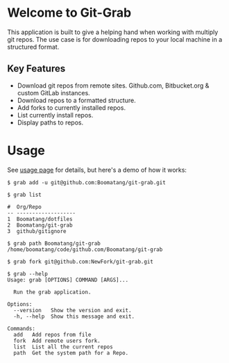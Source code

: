 # Welcome to Git-Grab

This application is built to give a helping hand when working with
multiply git repos. The use case is for downloading repos to your local
machine in a structured format.

## Key Features
- Download git repos from remote sites. Github.com, Bitbucket.org &
  custom GitLab instances.
- Download repos to a formatted structure.
- Add forks to currently installed repos.
- List currently install repos.
- Display paths to repos.

# Usage

See [usage page](usage.md) for details, but here's a demo of how it works:

```
$ grab add -u git@github.com:Boomatang/git-grab.git

$ grab list

#  Org/Repo
-- -------------------
1  Boomatang/dotfiles
2  Boomatang/git-grab
3  github/gitignore

$ grab path Boomatang/git-grab
/home/boomatang/code/github.com/Boomatang/git-grab

$ grab fork git@github.com:NewFork/git-grab.git

$ grab --help
Usage: grab [OPTIONS] COMMAND [ARGS]...

  Run the grab application.

Options:
  --version   Show the version and exit.
  -h, --help  Show this message and exit.

Commands:
  add   Add repos from file
  fork  Add remote users fork.
  list  List all the current repos
  path  Get the system path for a Repo.

```



